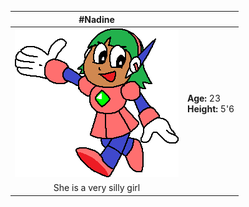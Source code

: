 |                      #Nadine                      |                                |
|:-------------------------------------------------:|--------------------------------|
| ![She's here!](assets\images\profiles\nadine.png) | **Age:** 23<br>**Height:** 5'6 |
|                                                    She is a very silly girl        |